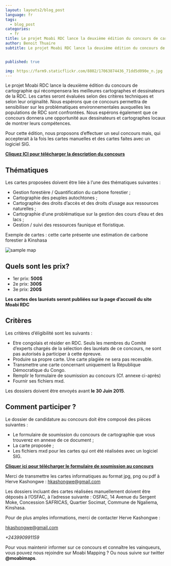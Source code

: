 ```yaml
---
layout: layouts2/blog_post
language: fr
tags:
  - blog_post
categories:
  - fr
title: Le projet Moabi RDC lance la deuxième édition du concours de cartographie 
author: Benoit Thuaire
subtitle: Le projet Moabi RDC lance la deuxième édition du concours de cartographie qui récompensera les meilleures cartographes et dessinateurs de la RDC.  Les cartes seront évaluées selon des critères techniques et selon leur originalité. Nous espérons que ce concours permettra de sensibiliser sur les problématiques environnementales auxquelles les populations de RDC sont confrontées. Nous espérons également que ce concours donnera une opportunité aux dessinateurs et cartographes locaux de montrer leurs compétences.


published: true

img: https://farm9.staticflickr.com/8802/17063874436_71dd5d090e_n.jpg
---
```


Le projet Moabi RDC lance la deuxième édition du concours de cartographie qui récompensera les meilleures cartographes et dessinateurs de la RDC.
Les cartes seront évaluées selon des critères techniques et selon leur originalité. Nous espérons que ce concours permettra de sensibiliser sur les problématiques environnementales auxquelles les populations de RDC sont confrontées. Nous espérons également que ce concours donnera une opportunité aux dessinateurs et cartographes locaux de montrer leurs compétences.

Pour cette édition, nous proposons d’effectuer un seul concours mais, qui accepterait à la fois les cartes manuelles et des cartes faites avec un logiciel SIG. 

**[Cliquez ICI pour télécharger la description du concours](https://docs.google.com/file/d/0B-RQ_kNBOt-5VlItdy0wMFdCV3c/edit)**


## Thématiques 

Les cartes proposées doivent être liée à l’une des thématiques suivantes :

* Gestion forestière  / Quantification du carbone forestier ; 
* Cartographie des peuples autochtones ; 
* Cartographie des droits d’accès et des droits d’usage aux ressources naturelles ; 
* Cartographie d’une problématique sur la gestion des cours d’eau et des lacs ;
* Gestion / suivi des ressources faunique et floristique.

Exemple de cartes : cette carte présente une estimation de carbone forestier à Kinshasa  

![sample map](https://farm8.staticflickr.com/7657/16902321180_ca563a56d7.jpg)

##  Quels sont les prix?

* 1er prix:  **500$**
* 2e prix:   **300$**
* 3e prix:   **200$**

**Les cartes des lauréats seront publiées sur la page d’accueil du site Moabi RDC**


##  Critères 

Les critères d’éligibilité sont les suivants :

* Etre congolais et résider en RDC. Seuls les membres du Comité d’experts chargés de la sélection des lauréats de ce concours, ne sont pas autorisés à participer à cette épreuve.
* Produire sa propre carte. Une carte plagiée ne sera pas recevable. 
* Transmettre une carte concernant uniquement la République Démocratique du Congo.
* Remplir le formulaire de soumission au concours (Cf. annexe ci-après) 
* Fournir ses fichiers mxd.

Les dossiers doivent être envoyés avant **le 30 Juin 2015**.


##  Comment participer ?

Le dossier de candidature au concours doit être composé des pièces suivantes :

* Le formulaire de soumission du concours de cartographie que vous trouverez en annexe de ce document ;
* La carte proposée ;
* Les  fichiers mxd pour les cartes qui ont été réalisées avec un logiciel SIG.

**[Cliquer ici pour télécharger le formulaire de soumission au concours](https://docs.google.com/file/d/0B-RQ_kNBOt-5X2VnZUtCU3RLeHc/edit)**

Merci de transmettre les cartes informatiques au format jpg, png ou pdf à Herve Kashongwe : 
[hkashongwe@gmail.com](mailto:hkashongwe@gmail.com)

Les dossiers incluant des cartes réalisées manuellement doivent être déposés à l’OSFAC, à l’adresse suivante : OSFAC, 14 Avenue du Sergent Moke, Concession SAFRICAS, Quartier Socimat, Commune de Ngaliema, Kinshasa.

Pour de plus amples informations, merci de contacter Herve Kashongwe :

[hkashongwe@gmail.com](mailto:hkashongwe@gmail.com)

*+243990991159*

Pour vous maintenir informer sur ce concours et connaître les vainqueurs, vous pouvez nous rejoindre sur Moabi Mapping ? Ou nous suivre sur twitter **@moabimaps**.
